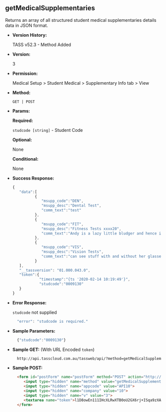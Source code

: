 **getMedicalSupplementaries**
----
  Returns an array of all structured student medical supplementaries details data in JSON format.
  
* **Version History:**

  TASS v52.3 - Method Added

* **Version:**

  3

* **Permission:**

  Medical Setup > Student Medical > Supplementary Info tab > View

* **Method:**

  `GET | POST`
  
*  **Params:**

   **Required:**
 
   `studcode [string]` - Student Code

   **Optional:**

   None

   **Conditional:**

   None

* **Success Response:**

    ```javascript
    { 
       "data":[ 
              { 
                 "msupp_code":"DEN",
                 "msupp_desc":"Dental Test",
                 "comm_text":"test"
              },
              { 
                 "msupp_code":"FIT",
                 "msupp_desc":"Fitness Tests xxxx20",
                 "comm_text":"Andy is a lazy little bludger and hence is quite overweight.  She cannot run further than 20 meters and don't even think of asking her to do something drastic like a situp or starjump.  She needs to x"
              },
              { 
                 "msupp_code":"VIS",
                 "msupp_desc":"Vision Tests",
                 "comm_text":"can see stuff with and without her glasses."
              }
       ],
       "__tassversion": "01.000.043.0",
       "token":{ 
                "timestamp":"{ts '2020-02-14 10:19:49'}",
                "studcode":"0009130"
       }
    }
    ```
 
* **Error Response:**

    `studcode` not supplied
    ```javascript
      "error": "studcode is required."
    ```

* **Sample Parameters:**

  ```javascript
    {"studcode":"0009130"}
  ```

* **Sample GET:** (With URL Encoded `token`)

  ```HTML
    http://api.tasscloud.com.au/tassweb/api/?method=getMedicalSupplementaries&appcode=API10&company=10&v=3&token=l1D8owEn111IHcXLRwXTB0oU2GX6rj%2BISqa9zXA8We3J3mwgjW5pdUvFK3%2FIZ4mJ4bMyfKTmEoup%2B3tTE9GeLQ%3D%3D
  ```
  
* **Sample POST:**

  ```HTML
    <form id="postForm" name="postForm" method="POST" action="http://api.tasscloud.com.au/tassweb/api/">
       <input type="hidden" name="method" value="getMedicalSupplementaries">
       <input type="hidden" name="appcode" value="API10">
       <input type="hidden" name="company" value="10">
       <input type="hidden" name="v" value="3">
       <textarea name="token">l1D8owEn111IHcXLRwXTB0oU2GX6rj+ISqa9zXA8We3J3mwgjW5pdUvFK3/IZ4mJ4bMyfKTmEoup+3tTE9GeLQ==</textarea>
    </form>
  ```
